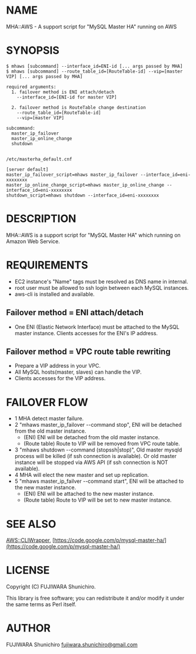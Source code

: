 # NAME

MHA::AWS - A support script for "MySQL Master HA" running on AWS

# SYNOPSIS

    $ mhaws [subcommand] --interface_id=ENI-id [... args passed by MHA]
    $ mhaws [subcommand] --route_table_id=[RouteTable-id] --vip=[master VIP] [... args passed by MHA]

    required arguments:
      1. failover method is ENI attach/detach
        --interface_id=[ENI-id for master VIP]

      2. failover method is RouteTable change destination
        --route_table_id=[RouteTable-id]
        --vip=[master VIP]

    subcommand:
      master_ip_failover
      master_ip_online_change
      shutdown


    /etc/masterha_default.cnf

    [server default]
    master_ip_failover_script=mhaws master_ip_failover --interface_id=eni-xxxxxxxx
    master_ip_online_change_script=mhaws master_ip_online_change --interface_id=eni-xxxxxxxx
    shutdown_script=mhaws shutdown --interface_id=eni-xxxxxxxx

# DESCRIPTION

MHA::AWS is a support script for "MySQL Master HA" which running on Amazon Web Service.

# REQUIREMENTS

- EC2 instance's "Name" tags must be resolved as DNS name in internal.
- root user must be allowed to ssh login between each MySQL instances.
- aws-cli is installed and available.

## Failover method = ENI attach/detach

- One ENI (Elastic Network Interface) must be attached to the MySQL master instance. Clients accesses for the ENI's IP address.

## Failover method = VPC route table rewriting

- Prepare a VIP address in your VPC.
- All MySQL hosts(master, slaves) can handle the VIP.
- Clients accesses for the VIP address.

# FAILOVER FLOW

- 1 MHA detect master failure.
- 2 "mhaws master\_ip\_failover --command stop", ENI will be detached from the old master instance.
    - (ENI) ENI will be detached from the old master instance.
    - (Route table) Route to VIP will be removed from VPC route table.
- 3 "mhaws shutdown --command (stopssh|stop)", Old master mysqld process will be killed (if ssh connection is available). Or old master instance will be stopped via AWS API (if ssh connection is NOT available).
- 4 MHA will elect the new master and set up replication.
- 5 "mhaws master\_ip\_failver --command start", ENI will be attached to the new master instance.
    - (ENI) ENI will be attached to the new master instance.
    - (Route table) Route to VIP will be set to new master instance.

# SEE ALSO

[AWS::CLIWrapper](https://metacpan.org/pod/AWS::CLIWrapper), [https://code.google.com/p/mysql-master-ha/](https://code.google.com/p/mysql-master-ha/)

# LICENSE

Copyright (C) FUJIWARA Shunichiro.

This library is free software; you can redistribute it and/or modify
it under the same terms as Perl itself.

# AUTHOR

FUJIWARA Shunichiro <fujiwara.shunichiro@gmail.com>
